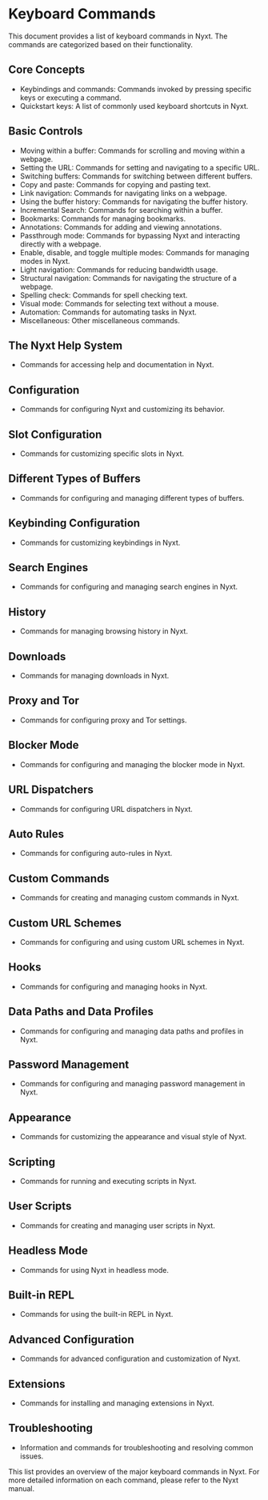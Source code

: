 # Keyboard Commands

This document provides a list of keyboard commands in Nyxt. The commands are categorized based on their functionality.

## Core Concepts
- Keybindings and commands: Commands invoked by pressing specific keys or executing a command.
- Quickstart keys: A list of commonly used keyboard shortcuts in Nyxt.

## Basic Controls
- Moving within a buffer: Commands for scrolling and moving within a webpage.
- Setting the URL: Commands for setting and navigating to a specific URL.
- Switching buffers: Commands for switching between different buffers.
- Copy and paste: Commands for copying and pasting text.
- Link navigation: Commands for navigating links on a webpage.
- Using the buffer history: Commands for navigating the buffer history.
- Incremental Search: Commands for searching within a buffer.
- Bookmarks: Commands for managing bookmarks.
- Annotations: Commands for adding and viewing annotations.
- Passthrough mode: Commands for bypassing Nyxt and interacting directly with a webpage.
- Enable, disable, and toggle multiple modes: Commands for managing modes in Nyxt.
- Light navigation: Commands for reducing bandwidth usage.
- Structural navigation: Commands for navigating the structure of a webpage.
- Spelling check: Commands for spell checking text.
- Visual mode: Commands for selecting text without a mouse.
- Automation: Commands for automating tasks in Nyxt.
- Miscellaneous: Other miscellaneous commands.

## The Nyxt Help System
- Commands for accessing help and documentation in Nyxt.

## Configuration
- Commands for configuring Nyxt and customizing its behavior.

## Slot Configuration
- Commands for customizing specific slots in Nyxt.

## Different Types of Buffers
- Commands for configuring and managing different types of buffers.

## Keybinding Configuration
- Commands for customizing keybindings in Nyxt.

## Search Engines
- Commands for configuring and managing search engines in Nyxt.

## History
- Commands for managing browsing history in Nyxt.

## Downloads
- Commands for managing downloads in Nyxt.

## Proxy and Tor
- Commands for configuring proxy and Tor settings.

## Blocker Mode
- Commands for configuring and managing the blocker mode in Nyxt.

## URL Dispatchers
- Commands for configuring URL dispatchers in Nyxt.

## Auto Rules
- Commands for configuring auto-rules in Nyxt.

## Custom Commands
- Commands for creating and managing custom commands in Nyxt.

## Custom URL Schemes
- Commands for configuring and using custom URL schemes in Nyxt.

## Hooks
- Commands for configuring and managing hooks in Nyxt.

## Data Paths and Data Profiles
- Commands for configuring and managing data paths and profiles in Nyxt.

## Password Management
- Commands for configuring and managing password management in Nyxt.

## Appearance
- Commands for customizing the appearance and visual style of Nyxt.

## Scripting
- Commands for running and executing scripts in Nyxt.

## User Scripts
- Commands for creating and managing user scripts in Nyxt.

## Headless Mode
- Commands for using Nyxt in headless mode.

## Built-in REPL
- Commands for using the built-in REPL in Nyxt.

## Advanced Configuration
- Commands for advanced configuration and customization of Nyxt.

## Extensions
- Commands for installing and managing extensions in Nyxt.

## Troubleshooting
- Information and commands for troubleshooting and resolving common issues.

This list provides an overview of the major keyboard commands in Nyxt. For more detailed information on each command, please refer to the Nyxt manual.
